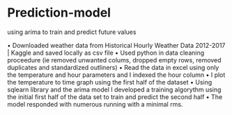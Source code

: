# Prediction-model
using arima to train and predict future values 

•	Downloaded weather data from Historical Hourly Weather Data 2012-2017 | Kaggle and saved locally as csv file 
•	Used python in data cleaning proceedure (ie removed unwanted colums, dropped empty rows, removed duplicates and standardized outliners)
•	Read the data in excel using only the temperature and hour parameters and I indexed the hour column
•	I plot the temperature to time graph using the first half of the dataset
•	Using sqlearn library and the arima model I developed a training algorythm using the initial first half of the data set to train and predict the second half 
•	The model responded with numerous running with a minimal rms.

